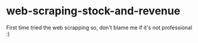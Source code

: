 # web-scraping-stock-and-revenue

First time tried the web scrapping so, don't blame me if it's not professional :)
